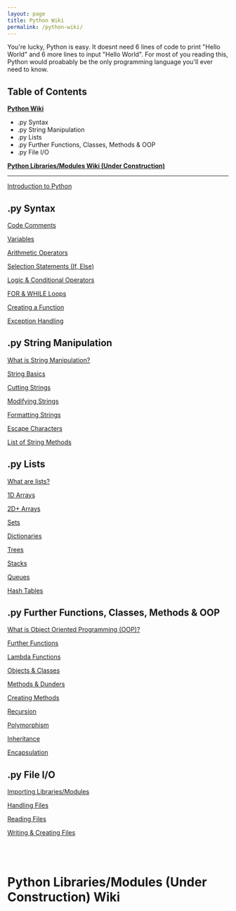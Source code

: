 ```yaml
---
layout: page
title: Python Wiki
permalink: /python-wiki/
---
```

You're lucky, Python is easy. It doesnt need 6 lines of code to print "Hello World" and 6 more lines to input "Hello World". For most of you reading this, Python would proabably be the only programming language you'll ever need to know.

## Table of Contents
[**Python Wiki**](#.py-syntax)
  - .py Syntax
  - .py String Manipulation
  - .py Lists
  - .py Further Functions, Classes, Methods & OOP
  - .py File I/O
  
[**Python Libraries/Modules Wiki (Under Construction)**](#brainfuck-bf-wiki--under-construction)


---
[Introduction to Python](https://nail-e.github.io/ib-site/python-wiki/introduction-to-python)

## .py Syntax
[Code Comments](https://nail-e.github.io/ib-site/python-wiki/code-comments)

[Variables](https://nail-e.github.io/ib-site/python-wiki/variables)

[Arithmetic Operators](https://nail-e.github.io/ib-site/python-wiki/arithmetic-operators)

[Selection Statements (If, Else)](https://nail-e.github.io/ib-site/python-wiki/selection-statements)

[Logic & Conditional Operators](https://nail-e.github.io/ib-site/python-wiki/logic-and-conditional-operators)

[FOR & WHILE Loops](https://nail-e.github.io/ib-site/python-wiki/loops)

[Creating a Function](https://nail-e.github.io/ib-site/python-wiki/functions)

[Exception Handling](https://nail-e.github.io/ib-site/python-wiki/exception-handling)

## .py String Manipulation 

[What is String Manipulation?](https://nail-e.github.io/ib-site/python-wiki/string-manipulation)

[String Basics](https://nail-e.github.io/ib-site/python-wiki/string-basics)

[Cutting Strings](https://nail-e.github.io/ib-site/python-wiki/cutting-strings)

[Modifying Strings](https://nail-e.github.io/ib-site/python-wiki/modifying-strings)

[Formatting Strings](https://nail-e.github.io/ib-site/python-wiki/formatting-strings)

[Escape Characters](https://nail-e.github.io/ib-site/python-wiki/escape-characters)

[List of String Methods](https://nail-e.github.io/ib-site/python-wiki/list-of-string-methods)

## .py Lists

[What are lists?]()

[1D Arrays](https://nail-e.github.io/ib-site/python-wiki/arrays-1)

[2D+ Arrays](https://nail-e.github.io/ib-site/python-wiki/arrays-2)

[Sets](https://nail-e.github.io/ib-site/python-wiki/sets)

[Dictionaries](https://nail-e.github.io/ib-site/python-wiki/dictionaries)

[Trees](https://nail-e.github.io/ib-site/python-wiki/trees)

[Stacks](https://nail-e.github.io/ib-site/python-wiki/stacks)

[Queues](https://nail-e.github.io/ib-site/python-wiki/queues)

[Hash Tables](https://nail-e.github.io/ib-site/python-wiki/hash-tables)

## .py Further Functions, Classes, Methods & OOP

[What is Object Oriented Programming (OOP)?](https://nail-e.github.io/ib-site/python-wiki/what-is-oop)

[Further Functions](https://nail-e.github.io/ib-site/python-wiki/functions-2)

[Lambda Functions](https://nail-e.github.io/ib-site/python-wiki/lambda-functions)

[Objects & Classes](https://nail-e.github.io/ib-site/python-wiki/objects-and-classes)

[Methods & Dunders](https://nail-e.github.io/ib-site/python-wiki/methods-and-dunders)

[Creating Methods](https://nail-e.github.io/ib-site/python-wiki/creating-methods)

[Recursion](https://nail-e.github.io/ib-site/python-wiki/recursion)

[Polymorphism](https://nail-e.github.io/ib-site/python-wiki/recursion)

[Inheritance](https://nail-e.github.io/ib-site/python-wiki/inheritance)

[Encapsulation](https://nail-e.github.io/ib-site/python-wiki/encapsulations)


## .py File I/O
[Importing Libraries/Modules](https://nail-e.github.io/ib-site/python-wiki/importing)

[Handling Files](https://nail-e.github.io/ib-site/python-wiki/handling-files)

[Reading Files](https://nail-e.github.io/ib-site/python-wiki/reading-files)

[Writing & Creating Files](https://nail-e.github.io/ib-site/python-wiki/writing-and-creating-files)

<br>
<br>

# Python Libraries/Modules (Under Construction) Wiki